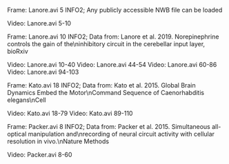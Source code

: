 
Frame: Lanore.avi 5 INFO2; Any publicly accessible NWB file can be loaded

Video: Lanore.avi 5-10

Frame: Lanore.avi 10 INFO2; Data from: Lanore et al. 2019. Norepinephrine controls the gain of the\ninhibitory circuit in the cerebellar input layer, bioRxiv

Video: Lanore.avi 10-40
Video: Lanore.avi 44-54
Video: Lanore.avi 60-86
Video: Lanore.avi 94-103

Frame: Kato.avi 18 INFO2; Data from: Kato et al. 2015. Global Brain Dynamics Embed the Motor\nCommand Sequence of Caenorhabditis elegans\nCell

Video: Kato.avi 18-79
Video: Kato.avi 89-110

Frame: Packer.avi 8 INFO2; Data from: Packer et al. 2015. Simultaneous all-optical manipulation and\nrecording of neural circuit activity with cellular resolution in vivo.\nNature Methods

Video: Packer.avi 8-60